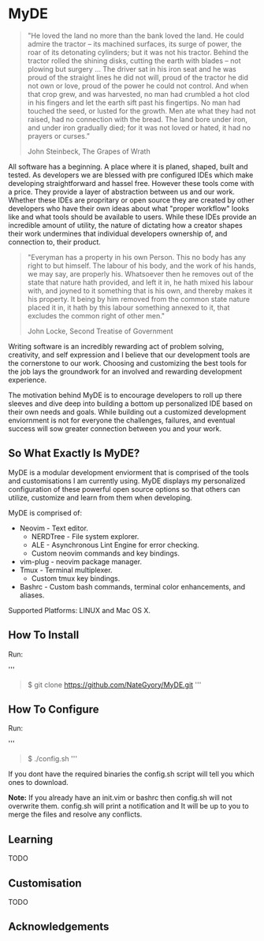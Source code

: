 # MyDE

>"He loved the land no more than the bank loved the land. He could admire the tractor – its machined surfaces, its surge of power, the roar of its detonating cylinders; but it was not his tractor. Behind the tractor rolled the shining disks, cutting the earth with blades – not plowing but surgery … The driver sat in his iron seat and he was proud of the straight lines he did not will, proud of the tractor he did not own or love, proud of the power he could not control. And when that crop grew, and was harvested, no man had crumbled a hot clod in his fingers and let the earth sift past his fingertips. No man had touched the seed, or lusted for the growth. Men ate what they had not raised, had no connection with the bread. The land bore under iron, and under iron gradually died; for it was not loved or hated, it had no prayers or curses.”
>
>John Steinbeck, The Grapes of Wrath

All software has a beginning. A place where it is planed, shaped, built and tested. As developers we are blessed with pre configured IDEs which make developing straightforward and hassel free. However these tools come with a price. They provide a layer of abstraction between us and our work. Whether these IDEs are propritary or open source they are created by other developers who have their own ideas about what "proper workflow" looks like and what tools should be available to users. While these IDEs provide an incredible amount of utility, the nature of dictating how a creator shapes their work undermines that individual developers ownership of, and connection to, their product.

>"Everyman has a property in his own Person. This no body has any right to but himself. The labour of his body, and the work of his hands, we may say, are properly his. Whatsoever then he removes out of the state that nature hath provided, and left it in, he hath mixed his labour with, and joyned to it something that is his own, and thereby makes it his property. It being by him removed from the common state nature placed it in, it hath by this labour something annexed to it, that excludes the common right of other men."
>
>John Locke, Second Treatise of Government

Writing software is an incredibly rewarding act of problem solving, creativity, and self expression and I believe that our development tools are the cornerstone to our work. Choosing and customizing the best tools for the job lays the groundwork for an involved and rewarding development experience.

The motivation behind MyDE is to encourage developers to roll up there sleeves and dive deep into building a bottom up personalized IDE based on their own needs and goals. While building out a customized development enviornment is not for everyone the challenges, failures, and eventual success will sow greater connection between you and your work.

## So What Exactly Is MyDE?

MyDE is a modular development enviorment that is comprised of the tools and customisations I am currently using. MyDE displays my personalized configuration of these powerful open source options so that others can utilize, customize and learn from them when developing.

MyDE is comprised of:

* Neovim - Text editor.
  * NERDTree - File system explorer.
  * ALE - Asynchronous Lint Engine for error checking.
  * Custom neovim commands and key bindings.
* vim-plug - neovim package manager.
* Tmux - Terminal multiplexer.
  * Custom tmux key bindings.
* Bashrc - Custom bash commands, terminal color enhancements, and aliases.

Supported Platforms: LINUX and Mac OS X.

## How To Install

Run:

'''
>$ git clone https://github.com/NateGyory/MyDE.git
'''

## How To Configure

Run:

'''
>$ ./config.sh
'''

If you dont have the required binaries the config.sh script will tell you which ones to download.

**Note:** If you already have an init.vim or bashrc then config.sh will not overwrite them. config.sh will print a notification and It will be up to you to merge the files and resolve any conflicts.

## Learning
TODO

## Customisation
TODO

## Acknowledgements

